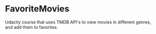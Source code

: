 # FavoriteMovies
Udacity course that uses TMDB API's to view movies in different genres, and add them to favorites.
